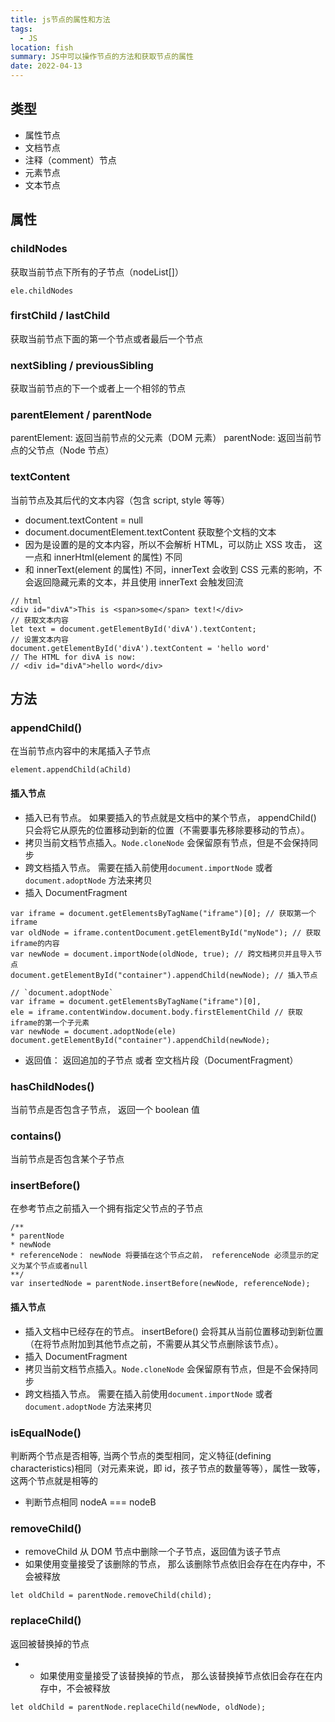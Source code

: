 ```yaml
---
title: js节点的属性和方法
tags:
  - JS
location: fish
summary: JS中可以操作节点的方法和获取节点的属性
date: 2022-04-13
---
```


## 类型

- 属性节点
- 文档节点
- 注释（comment）节点
- 元素节点
- 文本节点

## 属性

### childNodes

获取当前节点下所有的子节点（nodeList[]）

```
ele.childNodes
```

### firstChild / lastChild

获取当前节点下面的第一个节点或者最后一个节点

### nextSibling / previousSibling

获取当前节点的下一个或者上一个相邻的节点

### parentElement / parentNode

parentElement: 返回当前节点的父元素（DOM 元素）
parentNode: 返回当前节点的父节点（Node 节点）

### textContent

当前节点及其后代的文本内容（包含 script, style 等等）

- document.textContent = null
- document.documentElement.textContent 获取整个文档的文本
- 因为是设置的是的文本内容，所以不会解析 HTML，可以防止 XSS 攻击， 这一点和 innerHtml(element 的属性) 不同
- 和 innerText(element 的属性) 不同，innerText 会收到 CSS 元素的影响，不会返回隐藏元素的文本，并且使用 innerText 会触发回流

```
// html
<div id="divA">This is <span>some</span> text!</div>
// 获取文本内容
let text = document.getElementById('divA').textContent;
// 设置文本内容
document.getElementById('divA').textContent = 'hello word'
// The HTML for divA is now:
// <div id="divA">hello word</div>

```

## 方法

### appendChild()

在当前节点内容中的末尾插入子节点

```
element.appendChild(aChild)
```

#### 插入节点

- 插入已有节点。 如果要插入的节点就是文档中的某个节点， appendChild() 只会将它从原先的位置移动到新的位置（不需要事先移除要移动的节点）。
- 拷贝当前文档节点插入。`Node.cloneNode` 会保留原有节点，但是不会保持同步
- 跨文档插入节点。 需要在插入前使用`document.importNode` 或者 `document.adoptNode` 方法来拷贝
- 插入 DocumentFragment

```
var iframe = document.getElementsByTagName("iframe")[0]; // 获取第一个iframe
var oldNode = iframe.contentDocument.getElementById("myNode"); // 获取iframe的内容
var newNode = document.importNode(oldNode, true); // 跨文档拷贝并且导入节点
document.getElementById("container").appendChild(newNode); // 插入节点
```

```
// `document.adoptNode`
var iframe = document.getElementsByTagName("iframe")[0],
ele = iframe.contentWindow.document.body.firstElementChild // 获取iframe的第一个子元素
var newNode = document.adoptNode(ele)
document.getElementById("container").appendChild(newNode);
```

- 返回值： 返回追加的子节点 或者 空文档片段（DocumentFragment）

### hasChildNodes()

当前节点是否包含子节点， 返回一个 boolean 值

### contains()

当前节点是否包含某个子节点

### insertBefore()

在参考节点之前插入一个拥有指定父节点的子节点

```
/**
* parentNode
* newNode
* referenceNode： newNode 将要插在这个节点之前， referenceNode 必须显示的定义为某个节点或者null
**/
var insertedNode = parentNode.insertBefore(newNode, referenceNode);
```

#### 插入节点

- 插入文档中已经存在的节点。 insertBefore() 会将其从当前位置移动到新位置（在将节点附加到其他节点之前，不需要从其父节点删除该节点）。
- 插入 DocumentFragment
- 拷贝当前文档节点插入。`Node.cloneNode` 会保留原有节点，但是不会保持同步
- 跨文档插入节点。 需要在插入前使用`document.importNode` 或者 `document.adoptNode` 方法来拷贝

### isEqualNode()

判断两个节点是否相等, 当两个节点的类型相同，定义特征(defining characteristics)相同（对元素来说，即 id，孩子节点的数量等等），属性一致等，这两个节点就是相等的

- 判断节点相同 nodeA === nodeB

### removeChild()

- removeChild 从 DOM 节点中删除一个子节点，返回值为该子节点
- 如果使用变量接受了该删除的节点， 那么该删除节点依旧会存在在内存中，不会被释放

```
let oldChild = parentNode.removeChild(child);

```

### replaceChild()

返回被替换掉的节点

- - 如果使用变量接受了该替换掉的节点， 那么该替换掉节点依旧会存在在内存中，不会被释放

```
let oldChild = parentNode.replaceChild(newNode, oldNode);

```
